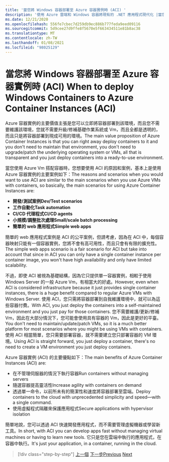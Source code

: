 ```yaml
---
title: '當您將 Windows 容器部署至 Azure 容器實例時 (ACI) '
description: '使用 Azure 雲端和 Windows 容器將現有的 .NET 應用程式現代化 |當您將 Windows 容器部署至 Azure 容器實例時 (ACI) '
ms.date: 12/21/2020
ms.openlocfilehash: 556fe7cbec7d259db9ec886b777feda9eed09116
ms.sourcegitcommit: 5d9cee27d9ffe8f5670e5f663434511e81b8ac38
ms.translationtype: MT
ms.contentlocale: zh-TW
ms.lasthandoff: 01/08/2021
ms.locfileid: "98025129"
---
```

# <a name="when-to-deploy-windows-containers-to-azure-container-instances-aci"></a><span data-ttu-id="d142e-103">當您將 Windows 容器部署至 Azure 容器實例時 (ACI) </span><span class="sxs-lookup"><span data-stu-id="d142e-103">When to deploy Windows Containers to Azure Container Instances (ACI)</span></span>

<span data-ttu-id="d142e-104">Azure 容器實例的主要價值主張是您可以立即將容器部署到該環境，而且您不需要維護該環境，您就不需要升級/修補基礎作業系統或 Vm，而且全都是透明的，而且只是將容器部署到現成可用的環境。</span><span class="sxs-lookup"><span data-stu-id="d142e-104">The main value proposition of Azure Container Instances is that you can right away deploy containers to it and you don't need to maintain that environment, you don't need to upgrade/patch the underlying operating system or VMs, all that is transparent and you just deploy containers into a ready-to-use environment.</span></span>

<span data-ttu-id="d142e-105">當您使用 Azure Vm 搭配容器時，您想要使用 ACI 的原因和案例，基本上是使用 Azure 容器實例的主要案例如下：</span><span class="sxs-lookup"><span data-stu-id="d142e-105">The reasons and scenarios when you would want to use ACI are similar to the main scenarios when you use Azure VMs with containers, so basically, the main scenarios for using Azure Container Instances are:</span></span>

- <span data-ttu-id="d142e-106">**開發/測試案例**</span><span class="sxs-lookup"><span data-stu-id="d142e-106">**Dev/Test scenarios**</span></span>
- <span data-ttu-id="d142e-107">**工作自動化**</span><span class="sxs-lookup"><span data-stu-id="d142e-107">**Task automation**</span></span>
- <span data-ttu-id="d142e-108">**CI/CD 代理程式**</span><span class="sxs-lookup"><span data-stu-id="d142e-108">**CI/CD agents**</span></span>
- <span data-ttu-id="d142e-109">**小規模/調整批次處理**</span><span class="sxs-lookup"><span data-stu-id="d142e-109">**Small/scale batch processing**</span></span>
- <span data-ttu-id="d142e-110">**簡單的 web 應用程式**</span><span class="sxs-lookup"><span data-stu-id="d142e-110">**Simple web apps**</span></span>

<span data-ttu-id="d142e-111">簡單的 web 應用程式案例是 ACI 的公平案例，但請考慮，因為在 ACI 中，每個容器映射只能有一個容器實例，您將不會有高可用性，而且只會有有限的擴充性。</span><span class="sxs-lookup"><span data-stu-id="d142e-111">The simple web apps scenario is a fair scenario for ACI but take into account that since in ACI you can only have a single container instance per container image, you won't have high availability and only have limited scalability.</span></span>

<span data-ttu-id="d142e-112">不過，即使 ACI 被視為基礎結構，因為它只提供單一容器實例，相較于使用 Windows Server 的一般 Azure Vm，有相當大的好處。</span><span class="sxs-lookup"><span data-stu-id="d142e-112">However, even when ACI is considered infrastructure because it just provides single container instances, there is a huge benefit compared to regular Azure VMs with Windows Server.</span></span> <span data-ttu-id="d142e-113">使用 ACI，您只需將容器部署到自我維護環境中，就可以為這些容器付費。</span><span class="sxs-lookup"><span data-stu-id="d142e-113">With ACI, you just deploy the containers into a self-maintained environment and you just pay for those containers.</span></span> <span data-ttu-id="d142e-114">您不需要維護/更新/修補 Vm，因此在大部分情況下，您可能會使用具有容器的 Vm，因此是更好的平臺。</span><span class="sxs-lookup"><span data-stu-id="d142e-114">You don't need to maintain/update/patch VMs, so it is a much better platform for most scenarios where you might be using VMs with containers.</span></span> <span data-ttu-id="d142e-115">使用 ACI 相當簡單，您只需要部署容器，就不需要建立您只部署容器的 VM 環境。</span><span class="sxs-lookup"><span data-stu-id="d142e-115">Using ACI is straight forward, you just deploy a container, there's no need to create a VM environment you just deploy containers.</span></span>

<span data-ttu-id="d142e-116">Azure 容器實例 (ACI) 的主要優點如下：</span><span class="sxs-lookup"><span data-stu-id="d142e-116">The main benefits of Azure Container Instances (ACI) are:</span></span>

- <span data-ttu-id="d142e-117">在不管理伺服器的情況下執行容器</span><span class="sxs-lookup"><span data-stu-id="d142e-117">Run containers without managing servers</span></span>
- <span data-ttu-id="d142e-118">隨選容器提高靈活性</span><span class="sxs-lookup"><span data-stu-id="d142e-118">Increase agility with containers on demand</span></span>
- <span data-ttu-id="d142e-119">透過單一命令，以前所未有的簡潔性和速度將容器部署至雲端。</span><span class="sxs-lookup"><span data-stu-id="d142e-119">Deploy containers to the cloud with unprecedented simplicity and speed—with a single command.</span></span>
- <span data-ttu-id="d142e-120">使用虛擬程式隔離來保護應用程式</span><span class="sxs-lookup"><span data-stu-id="d142e-120">Secure applications with hypervisor isolation</span></span>

<span data-ttu-id="d142e-121">簡單地說，您可以透過 ACI 快速開發應用程式，而不需要管理虛擬機器或學習新工具。</span><span class="sxs-lookup"><span data-stu-id="d142e-121">In short, with ACI you can develop apps fast without managing virtual machines or having to learn new tools.</span></span> <span data-ttu-id="d142e-122">它只是您在雲端中執行的應用程式，在容器中執行。</span><span class="sxs-lookup"><span data-stu-id="d142e-122">It's just your application, in a container, running in the cloud.</span></span>

> [!div class="step-by-step"]
> <span data-ttu-id="d142e-123">[上一個](when-to-deploy-windows-containers-to-azure-vms-iaas-cloud.md) 
> [下一步](when-to-deploy-windows-containers-to-azure-container-service-kubernetes.md)</span><span class="sxs-lookup"><span data-stu-id="d142e-123">[Previous](when-to-deploy-windows-containers-to-azure-vms-iaas-cloud.md)
[Next](when-to-deploy-windows-containers-to-azure-container-service-kubernetes.md)</span></span>

